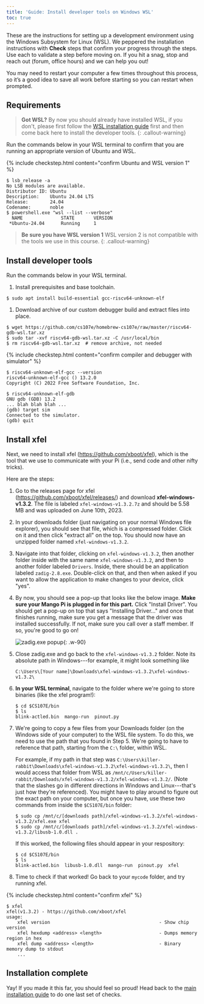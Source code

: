 ```yaml
---
title: 'Guide: Install developer tools on Windows WSL'
toc: true
---
```


<script>
$().ready(function() {
    var elems = document.getElementsByClassName('language-console');
    for (const elem of elems) elem.className += ' console-ubuntu';
});
</script>

These are the instructions for setting up a development environment using the Windows Subsystem for Linux (WSL). We peppered the installation instructions with <i class="fa fa-check-square-o fa-lg"></i> __Check__ steps that confirm your progress through the steps. Use each to validate a step before moving on.  If you hit a snag, stop and reach out (forum, office hours) and we can help you out!

You may need to restart your computer a few times throughout this process, so it’s a good idea to save all work before starting so you can restart when prompted.

## Requirements
> __Got WSL?__ By now you should already have installed WSL, if you don't, please first follow the [WSL installation guide](../wsl-setup) first and then come back here to install the developer tools.
{: .callout-warning}

Run the commands below in your WSL terminal to confirm that you are running an appropriate version of Ubuntu and WSL.

{% include checkstep.html content="confirm Ubuntu and WSL version 1" %}
```console
$ lsb_release -a
No LSB modules are available.
Distributor ID: Ubuntu
Description:    Ubuntu 24.04 LTS
Release:        24.04
Codename:       noble
$ powershell.exe "wsl --list --verbose"
  NAME              STATE       VERSION
 *Ubuntu-24.04      Running     1
```
> __Be sure you have WSL version 1__
> WSL version 2 is not compatible with the tools we use in this course.
{: .callout-warning}

## Install developer tools
Run the commands below in your WSL terminal.

1. Install prerequisites and base toolchain.
```console
$ sudo apt install build-essential gcc-riscv64-unknown-elf
```

1. Download archive of our custom debugger build and extract files into place.
```console
$ wget https://github.com/cs107e/homebrew-cs107e/raw/master/riscv64-gdb-wsl.tar.xz
$ sudo tar -xvf riscv64-gdb-wsl.tar.xz -C /usr/local/bin
$ rm riscv64-gdb-wsl.tar.xz  # remove archive, not needed
```

{% include checkstep.html content="confirm compiler and debugger with simulator" %}
```console
$ riscv64-unknown-elf-gcc --version
riscv64-unknown-elf-gcc () 13.2.0
Copyright (C) 2022 Free Software Foundation, Inc.
```

```console?prompt=(gdb),$
$ riscv64-unknown-elf-gdb
GNU gdb (GDB) 13.2
... blah blah blah ...
(gdb) target sim
Connected to the simulator.
(gdb) quit
```
## Install xfel

Next, we need to install xfel (<https://github.com/xboot/xfel>), which is the tool that we use to communicate with your Pi (i.e., send code and other nifty tricks).

Here are the steps:

1. Go to the releases page for xfel (<https://github.com/xboot/xfel/releases/>) and download **xfel-windows-v1.3.2**. The file is labeled `xfel-windows-v1.3.2.7z` and should be 5.58 MB and was uploaded on June 10th, 2023.

2. In your downloads folder (just navigating on your normal Windows file explorer), you should see that file, which is a compressed folder. Click on it and then click "extract all" on the top. You should now have an unzipped folder named `xfel-windows-v1.3.2`.

3. Navigate into that folder, clicking on `xfel-windows-v1.3.2`, then another folder inside with the same name `xfel-windows-v1.3.2`, and then to another folder labeled `Drivers`. Inside, there should be an application labeled `zadig-2.8.exe`. Double-click on that, and then when asked if you want to allow the application to make changes to your device, click "yes".

4. By now, you should see a pop-up that looks like the below image. **Make sure your Mango Pi is plugged in for this part.** Click "Install Driver". You should get a pop-up on top that says "Installing Driver..." and once that finishes running, make sure you get a message that the driver was installed successfully. If not, make sure you call over a staff member. If so, you're good to go on!

    ![zadig.exe popup](../images/zadig.png){: .w-90}

5. Close zadig.exe and go back to the `xfel-windows-v1.3.2` folder. Note its absolute path in Windows---for example, it might look something like
    ```
    C:\Users\[Your name]\Downloads\xfel-windows-v1.3.2\xfel-windows-v1.3.2\
    ```
6.  **In your WSL terminal**, navigate to the folder where we're going to store binaries (like the xfel program!):
    ```console
    $ cd $CS107E/bin
    $ ls
    blink-actled.bin  mango-run  pinout.py
    ```

7. We're going to copy a few files from your Downloads folder (on the Windows side of your computer) to the WSL file system. To do this, we need to use the path that you found in Step 5. We're going to have to reference that path, starting from the `C:\` folder, within WSL.

    For example, if my path in that step was `C:\Users\killer-rabbit\Downloads\xfel-windows-v1.3.2\xfel-windows-v1.3.2\`, then I would access that folder from WSL as `/mnt/c/Users/killer-rabbit/Downloads/xfel-windows-v1.3.2/xfel-windows-v1.3.2/`. (Note that the slashes go in different directions in Windows and Linux---that's just how they're referenced). You might have to play around to figure out the exact path on your computer, but once you have, use these two commands from inside the `$CS107E/bin` folder:

    ```console
    $ sudo cp /mnt/c/[downloads path]/xfel-windows-v1.3.2/xfel-windows-v1.3.2/xfel.exe xfel
    $ sudo cp /mnt/c/[downloads path]/xfel-windows-v1.3.2/xfel-windows-v1.3.2/libusb-1.0.dll .
    ```

    If this worked, the following files should appear in your respository:
    ```console
    $ cd $CS107E/bin
    $ ls
    blink-actled.bin  libusb-1.0.dll  mango-run  pinout.py  xfel
    ```

8. Time to check if that worked! Go back to your `mycode` folder, and try running xfel.

{% include checkstep.html content="confirm xfel" %}

```console
$ xfel
xfel(v1.3.2) - https://github.com/xboot/xfel
usage:
    xfel version                                        - Show chip version
    xfel hexdump <address> <length>                     - Dumps memory region in hex
    xfel dump <address> <length>                        - Binary memory dump to stdout
    ...
```

## Installation complete

Yay! If you made it this far, you should feel so proud! Head back to the [main installation guide](../devtools) to do one last set of checks.
